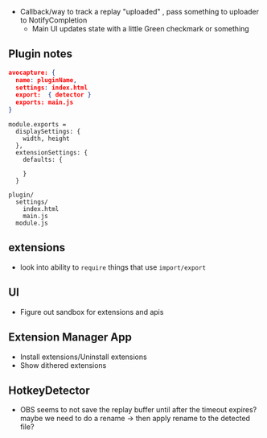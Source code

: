 - Callback/way to track a replay "uploaded" , pass something to uploader to NotifyCompletion
  - Main UI updates state with a little Green checkmark or something


## Plugin notes

```json
avocapture: {
  name: pluginName,
  settings: index.html
  export:  { detector }
  exports: main.js
}
```

```
module.exports = 
  displaySettings: {
    width, height
  },
  extensionSettings: {
    defaults: {
      
    }
  }
```

```
plugin/
  settings/
    index.html
    main.js
  module.js
```

## extensions

- look into ability to `require` things that use `import/export`

## UI

- Figure out sandbox for extensions and apis


## Extension Manager App

- Install extensions/Uninstall extensions
- Show dithered extensions

## HotkeyDetector

- OBS seems to not save the replay buffer until after the timeout expires? maybe we need to do a rename -> then apply rename to the detected file?